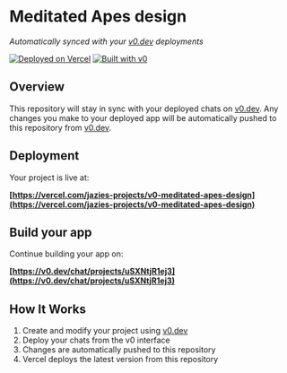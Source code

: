 # Meditated Apes design

*Automatically synced with your [v0.dev](https://v0.dev) deployments*

[![Deployed on Vercel](https://img.shields.io/badge/Deployed%20on-Vercel-black?style=for-the-badge&logo=vercel)](https://vercel.com/jazies-projects/v0-meditated-apes-design)
[![Built with v0](https://img.shields.io/badge/Built%20with-v0.dev-black?style=for-the-badge)](https://v0.dev/chat/projects/uSXNtjR1ej3)

## Overview

This repository will stay in sync with your deployed chats on [v0.dev](https://v0.dev).
Any changes you make to your deployed app will be automatically pushed to this repository from [v0.dev](https://v0.dev).

## Deployment

Your project is live at:

**[https://vercel.com/jazies-projects/v0-meditated-apes-design](https://vercel.com/jazies-projects/v0-meditated-apes-design)**

## Build your app

Continue building your app on:

**[https://v0.dev/chat/projects/uSXNtjR1ej3](https://v0.dev/chat/projects/uSXNtjR1ej3)**

## How It Works

1. Create and modify your project using [v0.dev](https://v0.dev)
2. Deploy your chats from the v0 interface
3. Changes are automatically pushed to this repository
4. Vercel deploys the latest version from this repository